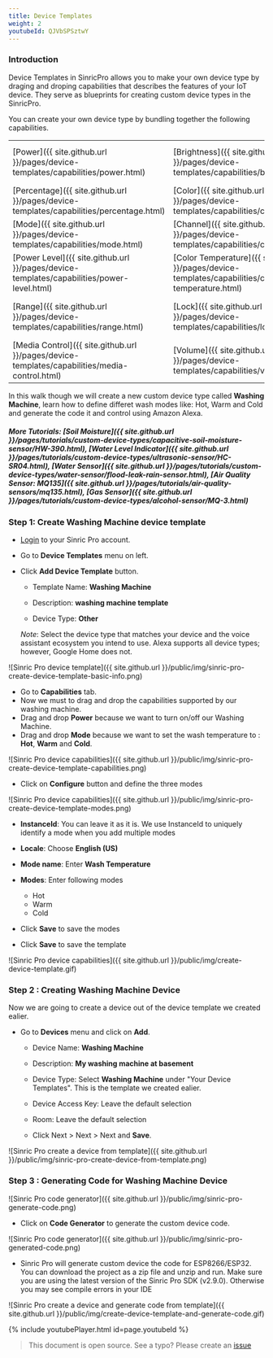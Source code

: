 ```yaml
---
title: Device Templates
weight: 2
youtubeId: QJVbSPSztwY
---
```


### Introduction 

Device Templates in SinricPro allows you to make your own device type by draging and droping capabilities that describes the features of your IoT device. They serve as blueprints for creating custom device types in the SinricPro.

You can create your own device type by bundling together the following capabilities.

| | | |
|----------|----------|----------|
| [Power]({{ site.github.url }}/pages/device-templates/capabilities/power.html) | [Brightness]({{ site.github.url }}/pages/device-templates/capabilities/brightness.html) | [Contact Sensor]({{ site.github.url }}/pages/device-templates/capabilities/contact-sensor.html) |
| [Percentage]({{ site.github.url }}/pages/device-templates/capabilities/percentage.html) | [Color]({{ site.github.url }}/pages/device-templates/capabilities/color.html) | [Doorbell]({{ site.github.url }}/pages/device-templates/capabilities/doorbell.html) |
| [Mode]({{ site.github.url }}/pages/device-templates/capabilities/mode.html) | [Channel]({{ site.github.url }}/pages/device-templates/capabilities/channel.html) | [Equalizer]({{ site.github.url }}/pages/device-templates/capabilities/equalizer.html) |
| [Power Level]({{ site.github.url }}/pages/device-templates/capabilities/power-level.html) | [Color Temperature]({{ site.github.url }}/pages/device-templates/capabilities/color-temperature.html) | [Input Control]({{ site.github.url }}/pages/device-templates/capabilities/input-control.html) |
| [Range]({{ site.github.url }}/pages/device-templates/capabilities/range.html) | [Lock]({{ site.github.url }}/pages/device-templates/capabilities/lock.html) | [Motion Sensor]({{ site.github.url }}/pages/device-templates/capabilities/motion-sensor.html) |
[Media Control]({{ site.github.url }}/pages/device-templates/capabilities/media-control.html) | [Volume]({{ site.github.url }}/pages/device-templates/capabilities/volume.html) | | |

In this walk though we will create a new custom device type called **Washing Machine**, learn how to define differet wash modes like: Hot, Warm and Cold and generate the code it and control using Amazon Alexa.

##### More Tutorials: [Soil Moisture]({{ site.github.url }}/pages/tutorials/custom-device-types/capacitive-soil-moisture-sensor/HW-390.html), [Water Level Indicator]({{ site.github.url }}/pages/tutorials/custom-device-types/ultrasonic-sensor/HC-SR04.html), [Water Sensor]({{ site.github.url }}/pages/tutorials/custom-device-types/water-sensor/flood-leak-rain-sensor.html), [Air Quality Sensor: MQ135]({{ site.github.url }}/pages/tutorials/air-quality-sensors/mq135.html), [Gas Sensor]({{ site.github.url }}/pages/tutorials/custom-device-types/alcohol-sensor/MQ-3.html)

### Step 1: Create Washing Machine device template

* [Login](http://portal.sinric.pro) to your Sinric Pro account.

* Go to **Device Templates** menu on left.

* Click **Add Device Template** button.
    * Template Name: **Washing Machine**

    * Description: **washing machine template** 

    * Device Type: **Other**
    
    *Note*: Select the device type that matches your device and the voice assistant ecosystem you intend to use. Alexa supports all device types; however, Google Home does not.

![Sinric Pro device template]({{ site.github.url }}/public/img/sinric-pro-create-device-template-basic-info.png)

* Go to **Capabilities** tab.
* Now we must to drag and drop the capabilities supported by our washing machine. 
* Drag and drop **Power** because we want to turn on/off our Washing Machine. 
* Drag and drop **Mode** because we want to set the wash temperature to : **Hot**, **Warm** and **Cold**.

![Sinric Pro device capabilities]({{ site.github.url }}/public/img/sinric-pro-create-device-template-capabilities.png)

* Click on **Configure** button and define the three modes

![Sinric Pro device capabilities]({{ site.github.url }}/public/img/sinric-pro-create-device-template-modes.png)

* **InstanceId**: You can leave it as it is. We use InstanceId to uniquely identify a mode when you add multiple modes

* **Locale**: Choose **English (US)**

* **Mode name**: Enter **Wash Temperature**

* **Modes**: Enter following modes
    * Hot
    * Warm
    * Cold

* Click **Save** to save the modes

* Click **Save**  to save the template

![Sinric Pro device capabilities]({{ site.github.url }}/public/img/create-device-template.gif)

   
### Step 2 : Creating Washing Machine Device

Now we are going to create a device out of the device template we created ealier.

* Go to **Devices** menu and click on **Add**. 

    * Device Name: **Washing Machine**

    * Description: **My washing machine at basement**

    * Device Type: Select **Washing Machine** under "Your Device Templates". This is the template we created ealier.

    * Device Access Key: Leave the default selection

    * Room: Leave the default selection
    
    * Click Next > Next > Next and **Save**.

![Sinric Pro create a device from template]({{ site.github.url }}/public/img/sinric-pro-create-device-from-template.png)

### Step 3 : Generating Code for Washing Machine Device

![Sinric Pro code generator]({{ site.github.url }}/public/img/sinric-pro-generate-code.png)

* Click on **Code Generator** to generate the custom device code. 

![Sinric Pro code generator]({{ site.github.url }}/public/img/sinric-pro-generated-code.png)

* Sinric Pro will generate custom device the code for ESP8266/ESP32. You can download the project as a zip file and unzip and run. Make sure you are using the
latest version of the Sinric Pro SDK (v2.9.0). Otherwise you may see compile errors in your IDE

![Sinric Pro create a device and generate code from template]({{ site.github.url }}/public/img/create-device-template-and-generate-code.gif)
 

{% include youtubePlayer.html id=page.youtubeId %}

> This document is open source. See a typo? Please create an [issue](https://github.com/sinricpro/help-docs)